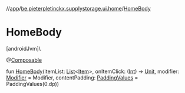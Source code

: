 //[app](../../index.md)/[be.pieterpletinckx.supplystorage.ui.home](index.md)/[HomeBody](-home-body.md)

# HomeBody

[androidJvm]\

@[Composable](https://developer.android.com/reference/kotlin/androidx/compose/runtime/Composable.html)

fun [HomeBody](-home-body.md)(itemList: [List](https://kotlinlang.org/api/latest/jvm/stdlib/kotlin.collections/-list/index.html)&lt;[Item](../be.pieterpletinckx.supplystorage.data.item/-item/index.md)&gt;, onItemClick: ([Int](https://kotlinlang.org/api/latest/jvm/stdlib/kotlin/-int/index.html)) -&gt; [Unit](https://kotlinlang.org/api/latest/jvm/stdlib/kotlin/-unit/index.html), modifier: [Modifier](https://developer.android.com/reference/kotlin/androidx/compose/ui/Modifier.html) = Modifier, contentPadding: [PaddingValues](https://developer.android.com/reference/kotlin/androidx/compose/foundation/layout/PaddingValues.html) = PaddingValues(0.dp))

